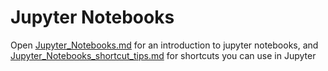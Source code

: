 # Jupyter Notebooks

Open [Jupyter_Notebooks.md](01_Jupyter_Notebooks.md) for an introduction to jupyter notebooks,
and [Jupyter_Notebooks_shortcut_tips.md](Jupyter_Notebooks_shortcut_tips.md) for shortcuts you can use in Jupyter